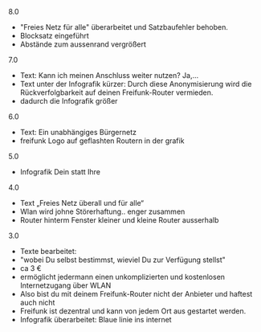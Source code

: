 8.0
* "Freies Netz für alle" überarbeitet und Satzbaufehler behoben.
* Blocksatz eingeführt
* Abstände zum aussenrand vergrößert

7.0
* Text: Kann ich meinen Anschluss weiter nutzen? Ja,... 
* Text unter der Infografik kürzer: Durch diese Anonymisierung wird die Rückverfolgbarkeit auf deinen Freifunk-Router vermieden.
* dadurch die Infografik größer

6.0
* Text: Ein unabhängiges Bürgernetz
* freifunk Logo auf geflashten Routern in der grafik

5.0
* Infografik Dein statt Ihre

4.0
* Text „Freies Netz überall und für alle“
* Wlan wird johne Störerhaftung.. enger zusammen
* Router hinterm Fenster kleiner und kleine Router ausserhalb

3.0
* Texte bearbeitet: 
 * "wobei Du selbst bestimmst, wieviel Du zur Verfügung stellst"
 * ca 3 €
 * ermöglicht jedermann einen unkomplizierten und kostenlosen Internetzugang über WLAN
 * Also bist du mit deinem Freifunk-Router nicht der Anbieter und haftest auch nicht 
 * Freifunk ist dezentral und kann von jedem Ort aus gestartet werden. 
* Infografik überarbeitet: Blaue linie ins internet
